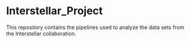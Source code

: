 # Interstellar_Project
This repository contains the pipelines used to analyze the data sets from the Interstellar collaboration.
